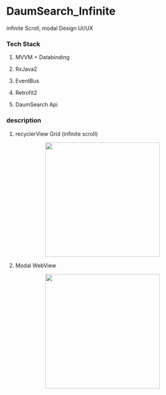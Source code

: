 # DaumSearch_Infinite
infinite Scroll, modal Design UI/UX

### Tech Stack

1. MVVM + Databinding

2. RxJava2

3. EventBus

4. Retrofit2

5. DaumSearch Api

### description

1. recyclerView Grid (infinite scroll)

<center><img src="../assets/img/infinite_toy/infinite.gif" width="300"></center>

2. Modal WebView

<center><img src="../assets/img/infinite_toy/modalWebview.gif" width="300"></center>
</br></br>
